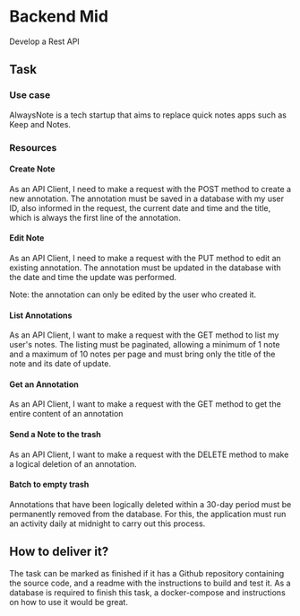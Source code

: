 # Backend Mid

Develop a Rest API

## Task

### Use case

AlwaysNote is a tech startup that aims to replace quick notes apps such as Keep and Notes.

### Resources

#### Create Note
As an API Client, I need to make a request with the POST method to create a new annotation. The annotation must be saved in a database with my user ID, also informed in the request, the current date and time and the title, which is always the first line of the annotation.

#### Edit Note
As an API Client, I need to make a request with the PUT method to edit an existing annotation. The annotation must be updated in the database with the date and time the update was performed.

Note: the annotation can only be edited by the user who created it.

#### List Annotations
As an API Client, I want to make a request with the GET method to list my user's notes. The listing must be paginated, allowing a minimum of 1 note and a maximum of 10 notes per page and must bring only the title of the note and its date of update.

#### Get an Annotation
As an API Client, I want to make a request with the GET method to get the entire content of an annotation

#### Send a Note to the trash
As an API Client, I want to make a request with the DELETE method to make a logical deletion of an annotation.

#### Batch to empty trash
Annotations that have been logically deleted within a 30-day period must be permanently removed from the database. For this, the application must run an activity daily at midnight to carry out this process.

## How to deliver it?

The task can be marked as finished if it has a Github repository containing the source code, and a readme with the instructions to build and test it. As a database is required to finish this task, a docker-compose and instructions on how to use it would be great.

